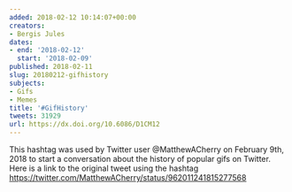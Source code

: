 ```yaml
---
added: 2018-02-12 10:14:07+00:00
creators:
- Bergis Jules
dates:
- end: '2018-02-12'
  start: '2018-02-09'
published: 2018-02-11
slug: 20180212-gifhistory
subjects:
- Gifs
- Memes
title: '#GifHistory'
tweets: 31929
url: https://dx.doi.org/10.6086/D1CM12
---
```


This hashtag was used by Twitter user @MatthewACherry on February 9th, 2018 to start a conversation about the history of popular gifs on Twitter. Here is a link to the original tweet using the hashtag https://twitter.com/MatthewACherry/status/962011241815277568
